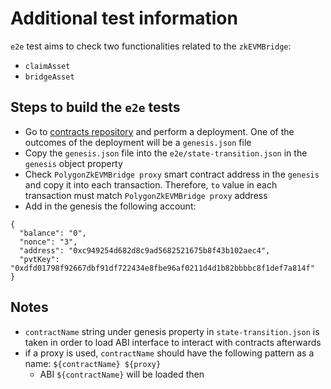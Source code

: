 # Additional test information
`e2e` test aims to check two functionalities related to the `zkEVMBridge`:
- `claimAsset`
- `bridgeAsset`

## Steps to build the `e2e` tests
- Go to [contracts repository](https://github.com/0xPolygonHermez/zkevm-contracts) and perform a deployment. One of the outcomes of the deployment will be a `genesis.json` file
- Copy the `genesis.json` file into the `e2e/state-transition.json` in the `genesis` object property
- Check `PolygonZkEVMBridge proxy` smart contract address in the `genesis` and copy it into each transaction. Therefore, `to` value in each transaction must match `PolygonZkEVMBridge proxy` address
- Add in the genesis the following account:
```
{
  "balance": "0",
  "nonce": "3",
  "address": "0xc949254d682d8c9ad5682521675b8f43b102aec4",
  "pvtKey": "0xdfd01798f92667dbf91df722434e8fbe96af0211d4d1b82bbbbc8f1def7a814f"
}
```

## Notes
- `contractName` string under genesis property in `state-transition.json` is taken in order to load ABI interface to interact with contracts afterwards
- if a proxy is used, `contractName` should have the following pattern as a name: `${contractName} ${proxy}`
  - ABI `${contractName}` will be loaded then
